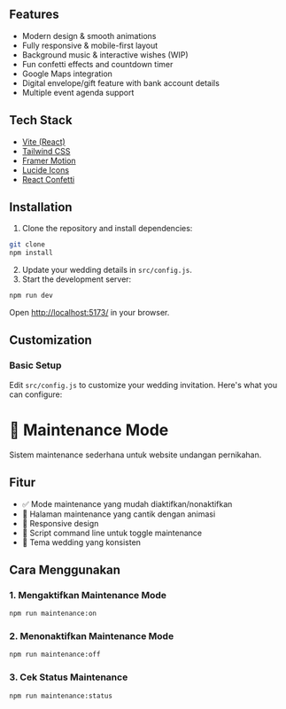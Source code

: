 ## Features
- Modern design & smooth animations
- Fully responsive & mobile-first layout
- Background music & interactive wishes (WIP)
- Fun confetti effects and countdown timer
- Google Maps integration
- Digital envelope/gift feature with bank account details
- Multiple event agenda support

## Tech Stack
- [Vite (React)](https://vite.dev/)
- [Tailwind CSS](https://tailwindcss.com/)
- [Framer Motion](https://www.framer.com/motion/)
- [Lucide Icons](https://lucide.dev/)
- [React Confetti](https://www.npmjs.com/package/react-confetti)

## Installation
1. Clone the repository and install dependencies:
  ```bash
  git clone
  npm install
  ```
2. Update your wedding details in `src/config.js`.
3. Start the development server:
  ```bash
  npm run dev
  ```
  Open [http://localhost:5173/](http://localhost:5173/) in your browser.

## Customization

### Basic Setup
Edit `src/config.js` to customize your wedding invitation. Here's what you can configure:



# 🔧 Maintenance Mode

Sistem maintenance sederhana untuk website undangan pernikahan.

## Fitur

- ✅ Mode maintenance yang mudah diaktifkan/nonaktifkan
- 🎨 Halaman maintenance yang cantik dengan animasi
- 📱 Responsive design
- 🚀 Script command line untuk toggle maintenance
- 💝 Tema wedding yang konsisten

## Cara Menggunakan

### 1. Mengaktifkan Maintenance Mode
```bash
npm run maintenance:on
```

### 2. Menonaktifkan Maintenance Mode
```bash
npm run maintenance:off
```

### 3. Cek Status Maintenance
```bash
npm run maintenance:status
```

<!-- ## Konfigurasi

Edit file `src/config/config.js` untuk mengubah:

```javascript
maintenance: {
  enabled: false,  // true untuk aktif, false untuk nonaktif
  message: "Website sedang dalam perawatan. Kami akan kembali segera!",
  contact: "Hubungi kami di: +62-xxx-xxx-xxxx"
}
```

## File yang Ditambahkan

- `src/pages/MaintenancePage.jsx` - Komponen halaman maintenance
- `scripts/toggle-maintenance.js` - Script untuk toggle maintenance
- `README-MAINTENANCE.md` - Dokumentasi ini

## File yang Dimodifikasi

- `src/config/config.js` - Ditambahkan konfigurasi maintenance
- `src/App.jsx` - Ditambahkan logic untuk maintenance mode
- `package.json` - Ditambahkan script commands

## Cara Kerja

1. Ketika `config.maintenance.enabled = true`, website akan menampilkan halaman maintenance
2. Ketika `config.maintenance.enabled = false`, website akan berjalan normal
3. Script `toggle-maintenance.js` akan mengubah nilai `enabled` di config file
4. Halaman maintenance memiliki animasi dan desain yang sesuai dengan tema wedding

## Tips

- Selalu test maintenance mode di development sebelum production
- Update nomor kontak di config sebelum mengaktifkan maintenance
- Halaman maintenance sudah responsive untuk mobile dan desktop -->
